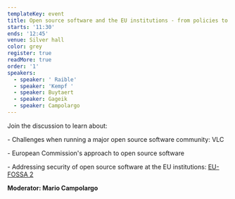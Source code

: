 ```yaml
---
templateKey: event
title: Open source software and the EU institutions - from policies to practice
starts: '11:30'
ends: '12:45'
venue: Silver hall
color: grey
register: true
readMore: true
order: '1'
speakers:
  - speaker: ' Raible'
  - speaker: 'Kempf '
  - speaker: Buytaert
  - speaker: Gageik
  - speaker: Campolargo
---
```

Join the discussion to learn about:

\- Challenges when running a major open source software community: VLC 

\- European Commission's approach to open source software 

\- Addressing security of open source software at the EU institutions: [EU-FOSSA 2](https://joinup.ec.europa.eu/collection/eu-fossa-2)



**Moderator: Mario Campolargo**
